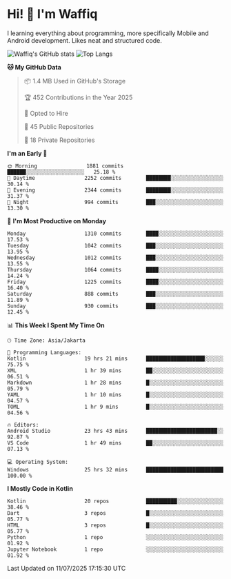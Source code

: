 
# Hi! 👋 I'm Waffiq

I learning everything about programming, more specifically Mobile and Android development. Likes neat and structured code.

<!-- Get to know more about me?

<a href="https://www.linkedin.com/in/waffiqaziz/"><img src="https://img.shields.io/static/v1?label=%20&message=LinkedIn&logo=linkedin&logoColor=white&color=0A66C2&style=for-the-badge" alt="LinkedIn"></a>
<a href="https://www.instagram.com/waffiqaziz/"><img src="https://img.shields.io/static/v1?label=%20&message=instagram&logo=instagram&logoColor=white&labelColor=%23E1306C&color=%23E1306C&style=for-the-badge" alt="Instagram"></a>
<a href="https://web.facebook.com/WaffiqAziz/"><img src="https://img.shields.io/static/v1?label=%20&message=Facebook&logo=facebook&logoColor=white&color=1877F2&style=for-the-badge" alt="Facebook"></a>
<a href="https://twitter.com/waffiqaziz"><img src="https://img.shields.io/static/v1?label=%20&message=X&logo=x&logoColor=white&color=000000&style=for-the-badge" alt="X"></a> -->

![Waffiq's GitHub stats](https://github-readme-stats-eight-theta.vercel.app/api?username=waffiqaziz&show_icons=true&include_all_commits=true&count_private=true&theme=dark)
![Top Langs](https://github-readme-stats.vercel.app/api/top-langs/?username=waffiqaziz&layout=compact&langs_count=8&theme=dark)

<!--START_SECTION:waka-->
**🐱 My GitHub Data** 

> 📦 1.4 MB Used in GitHub's Storage 
 > 
> 🏆 452 Contributions in the Year 2025
 > 
> 💼 Opted to Hire
 > 
> 📜 45 Public Repositories 
 > 
> 🔑 18 Private Repositories 
 > 
**I'm an Early 🐤** 

```text
🌞 Morning                1881 commits        ██████░░░░░░░░░░░░░░░░░░░   25.18 % 
🌆 Daytime                2252 commits        ████████░░░░░░░░░░░░░░░░░   30.14 % 
🌃 Evening                2344 commits        ████████░░░░░░░░░░░░░░░░░   31.37 % 
🌙 Night                  994 commits         ███░░░░░░░░░░░░░░░░░░░░░░   13.30 % 
```
📅 **I'm Most Productive on Monday** 

```text
Monday                   1310 commits        ████░░░░░░░░░░░░░░░░░░░░░   17.53 % 
Tuesday                  1042 commits        ███░░░░░░░░░░░░░░░░░░░░░░   13.95 % 
Wednesday                1012 commits        ███░░░░░░░░░░░░░░░░░░░░░░   13.55 % 
Thursday                 1064 commits        ████░░░░░░░░░░░░░░░░░░░░░   14.24 % 
Friday                   1225 commits        ████░░░░░░░░░░░░░░░░░░░░░   16.40 % 
Saturday                 888 commits         ███░░░░░░░░░░░░░░░░░░░░░░   11.89 % 
Sunday                   930 commits         ███░░░░░░░░░░░░░░░░░░░░░░   12.45 % 
```


📊 **This Week I Spent My Time On** 

```text
🕑︎ Time Zone: Asia/Jakarta

💬 Programming Languages: 
Kotlin                   19 hrs 21 mins      ███████████████████░░░░░░   75.75 % 
XML                      1 hr 39 mins        ██░░░░░░░░░░░░░░░░░░░░░░░   06.51 % 
Markdown                 1 hr 28 mins        █░░░░░░░░░░░░░░░░░░░░░░░░   05.79 % 
YAML                     1 hr 10 mins        █░░░░░░░░░░░░░░░░░░░░░░░░   04.57 % 
TOML                     1 hr 9 mins         █░░░░░░░░░░░░░░░░░░░░░░░░   04.56 % 

🔥 Editors: 
Android Studio           23 hrs 43 mins      ███████████████████████░░   92.87 % 
VS Code                  1 hr 49 mins        ██░░░░░░░░░░░░░░░░░░░░░░░   07.13 % 

💻 Operating System: 
Windows                  25 hrs 32 mins      █████████████████████████   100.00 % 
```

**I Mostly Code in Kotlin** 

```text
Kotlin                   20 repos            ██████████░░░░░░░░░░░░░░░   38.46 % 
Dart                     3 repos             █░░░░░░░░░░░░░░░░░░░░░░░░   05.77 % 
HTML                     3 repos             █░░░░░░░░░░░░░░░░░░░░░░░░   05.77 % 
Python                   1 repo              ░░░░░░░░░░░░░░░░░░░░░░░░░   01.92 % 
Jupyter Notebook         1 repo              ░░░░░░░░░░░░░░░░░░░░░░░░░   01.92 % 
```




 Last Updated on 11/07/2025 17:15:30 UTC
<!--END_SECTION:waka-->
